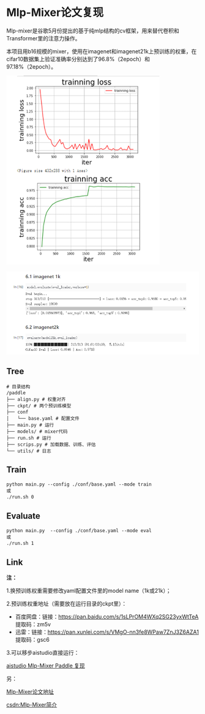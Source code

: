# Mlp-Mixer论文复现

​		Mlp-mixer是谷歌5月份提出的基于纯mlp结构的cv框架，用来替代卷积和Transformer里的注意力操作。

​		本项目用b16规模的mixer，使用在imagenet和imagenet21k上预训练的权重，在cifar10数据集上验证准确率分别达到了96.8%（2epoch）和97.18%（2epoch）。

![curve](./imgs/curve.png)

![acc](./imgs/acc.png)

## Tree

```
# 目录结构
/paddle
├── align.py # 权重对齐
├── ckpt/ # 两个预训练模型
├── conf
│   └── base.yaml # 配置文件
├── main.py # 运行
├── models/ # mixer代码
├── run.sh # 运行
├── scrips.py # 加载数据、训练、评估
└── utils/ # 日志
```

## Train

```
python main.py --config ./conf/base.yaml --mode train
或
./run.sh 0
```

## Evaluate

```
python main.py  --config ./conf/base.yaml --mode eval
或
./run.sh 1
```

## Link

**注：**

1.换预训练权重需要修改yaml配置文件里的model name（1k或21k）；

2.预训练权重地址（需要放在运行目录的ckpt里）：

- 百度网盘：链接：https://pan.baidu.com/s/1sLPrOM4WXq2SG23yxWtTeA  提取码：zm5v
- 迅雷：链接：https://pan.xunlei.com/s/VMgO-nn3fe8WPaw7ZnJ3Z6AZA1 提取码：gsc6

3.可以移步aistudio直接运行：

[aistudio Mlp-Mixer Paddle 复现](https://aistudio.baidu.com/aistudio/projectdetail/2258020)

另：

[Mlp-Mixer论文地址](https://arxiv.org/pdf/2105.01601v4.pdf)

[csdn:Mlp-Mixer简介](https://blog.csdn.net/weixin_43312063/article/details/117250816?spm=1001.2014.3001.5501)

